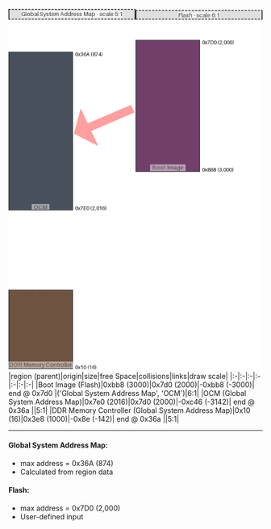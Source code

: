 ![memory map diagram](A8_maxaddress_lower_than_memregions_diagram.png)
|region (parent)|origin|size|free Space|collisions|links|draw scale|
|:-|:-|:-|:-|:-|:-|:-|
|<span style='color:(66, 0, 56)'>Boot Image (Flash)</span>|0xbb8 (3000)|0x7d0 (2000)|-0xbb8 (-3000)| end @ 0x7d0 |('Global System Address Map', 'OCM')|6:1|
|<span style='color:(13, 23, 40)'>OCM (Global System Address Map)</span>|0x7e0 (2016)|0x7d0 (2000)|-0xc46 (-3142)| end @ 0x36a ||5:1|
|<span style='color:(62, 27, 1)'>DDR Memory Controller (Global System Address Map)</span>|0x10 (16)|0x3e8 (1000)|-0x8e (-142)| end @ 0x36a ||5:1|

---
#### Global System Address Map:
- max address = 0x36A (874)
- Calculated from region data
#### Flash:
- max address = 0x7D0 (2,000)
- User-defined input